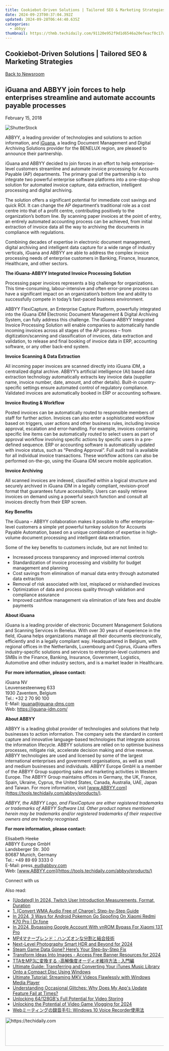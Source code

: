 ```yaml
---
title: Cookiebot-Driven Solutions | Tailored SEO & Marketing Strategies
date: 2024-09-23T00:37:04.392Z
updated: 2024-09-28T06:44:40.635Z
categories:
  - abbyy
thumbnail: https://thmb.techidaily.com/91120e952f9d1d6546a20efeacf0c17a6bf03fb188a99199abb6d7256d2ab1ac.jpg
---
```


## Cookiebot-Driven Solutions | Tailored SEO & Marketing Strategies

[Back to Newsroom](https://tools.techidaily.com/abbyy/products/)

## iGuana and ABBYY join forces to help enterprises streamline and automate accounts payable processes

February 15, 2018

![ShutterStock](https://content.abbyy.com/-/media/project/abbyy/abbyy/branchtemplates/shutterstock_1272462163_1296-x-729.jpg?h=729&iar=0&w=1296)

ABBYY, a leading provider of technologies and solutions to action information, and [iGuana](https://iguana-idm.com/ "IGuana"), a leading Document Management and Digital Archiving Solutions provider for the BENELUX region, are pleased to announce their partnership.

iGuana and ABBYY decided to join forces in an effort to help enterprise-level customers streamline and automate invoice processing for Accounts Payable (AP) departments. The primary goal of the partnership is to integrate two powerful enterprise software platforms into a one-stop-shop solution for automated invoice capture, data extraction, intelligent processing and digital archiving.

The solution offers a significant potential for immediate cost savings and quick ROI. It can change the AP department’s traditional role as a cost centre into that of a profit centre, contributing positively to the organization’s bottom line. By scanning paper invoices at the point of entry, an entirely automated accounting process can be achieved, from initial extraction of invoice data all the way to archiving the documents in compliance with regulations.

Combining decades of expertise in electronic document management, digital archiving and intelligent data capture for a wide range of industry verticals, iGuana and ABBYY are able to address the complex invoice processing needs of enterprise customers in Banking, Finance, Insurance, Healthcare, and other sectors.

**The iGuana-ABBYY Integrated Invoice Processing Solution**

Processing paper invoices represents a big challenge for organizations. This time-consuming, labour-intensive and often error-prone process can have a significant impact on an organization’s bottom line and ability to successfully compete in today’s fast-paced business environment.

ABBYY FlexiCapture, an Enterprise Capture Platform, powerfully integrated into the iGuana iDM Electronic Document Management & Digital Archiving System, can fully address this challenge. The iGuana-ABBYY Integrated Invoice Processing Solution will enable companies to automatically handle incoming invoices across all stages of the AP process – from digitization/scanning and classification of invoices, data extraction and validation, to release and final booking of invoice data in ERP, accounting software, or any other back-end system.

**Invoice Scanning & Data Extraction**

All incoming paper invoices are scanned directly into iGuana iDM, a centralized digital archive. ABBYY’s artificial intelligence (AI) based data extraction technology automatically extracts key invoice data (supplier name, invoice number, date, amount, and other details). Built-in country-specific settings ensure automated control of regulatory compliance. Validated invoices are automatically booked in ERP or accounting software.

**Invoice Routing & Workflow**

Posted invoices can be automatically routed to responsible members of staff for further action. Invoices can also enter a sophisticated workflow based on triggers, user actions and other business rules, including invoice approval, escalation and error-handling. For example, invoices containing specific line items can be automatically routed to select users as part of approval workflow involving specific actions by specific users in a pre-defined sequence. ERP or accounting software is automatically updated with invoice status, such as “Pending Approval”. Full audit trail is available for all individual invoice transactions. These workflow actions can also be performed on-the-go, using the iGuana iDM secure mobile application.

**Invoice Archiving**

All scanned invoices are indexed, classified within a logical structure and securely archived in iGuana iDM in a legally compliant, revision-proof format that guarantees future accessibility. Users can easily retrieve invoices on demand using a powerful search function and consult all invoices directly from their ERP screen.

**Key Benefits**

The iGuana – ABBYY collaboration makes it possible to offer enterprise-level customers a simple yet powerful turnkey solution for Accounts Payable Automation, based on a unique combination of expertise in high-volume document processing and intelligent data extraction.

Some of the key benefits to customers include, but are not limited to:

* Increased process transparency and improved internal controls
* Standardization of invoice processing and visibility for budget management and planning
* Cost savings from elimination of manual data entry through automated data extraction
* Removal of risk associated with lost, misplaced or mishandled invoices
* Optimization of data and process quality through validation and compliance assurance
* Improved cashflow management via elimination of late fees and double payments

**About iGuana**

iGuana is a leading provider of electronic Document Management Solutions and Scanning Services in Benelux. With over 30 years of experience in the field, iGuana helps organizations manage all their documents electronically, efficiently and in a legally compliant way. Headquartered in Belgium, with regional offices in the Netherlands, Luxembourg and Cyprus, iGuana offers industry-specific solutions and services to enterprise-level customers and SMBs in the Finance, Banking, Insurance, Government, Logistics, Automotive and other industry sectors, and is a market leader in Healthcare.

  
**For more information, please contact:** 

iGuana NV  
Leuvensesteenweg 633  
1930 Zaventem, Belgium  
Tel.: +32 2 70 90 100  
E-Mail: iguana@iguana-dms.com  
Web: <https://iguana-idm.com/>

**About ABBYY**

ABBYY is a leading global provider of technologies and solutions that help businesses to action information. The company sets the standard in content capture and innovative language-based technologies that integrate across the information lifecycle. ABBYY solutions are relied on to optimise business processes, mitigate risk, accelerate decision making and drive revenue. ABBYY technologies are used and licensed by some of the largest international enterprises and government organisations, as well as small and medium businesses and individuals. ABBYY Europe GmbH is a member of the ABBYY Group supporting sales and marketing activities in Western Europe. The ABBYY Group maintains offices in Germany, the UK, France, Spain, Ukraine, Cyprus, the United States, Canada, Australia, UAE, Japan and Taiwan. For more information, visit [www.ABBYY.com](https://tools.techidaily.com/abbyy/products/).

_ABBYY, the ABBYY Logo, and FlexiCapture are either registered trademarks or trademarks of ABBYY Software Ltd. Other product names mentioned herein may be trademarks and/or registered trademarks of their respective owners and are hereby recognised._

  
**For more information, please contact:**

Elisabeth Heeke  
ABBYY Europe GmbH  
Landsberger Str. 300  
80687 Munich, Germany  
Tel.: +49 89 69 3333 0  
E-Mail: press\_eu@abbyy.com  
Web: [www.ABBYY.com](https://tools.techidaily.com/abbyy/products/)

  
Connect with us

<ins class="adsbygoogle"
     style="display:block"
     data-ad-format="autorelaxed"
     data-ad-client="ca-pub-7571918770474297"
     data-ad-slot="1223367746"></ins>

<ins class="adsbygoogle"
     style="display:block"
     data-ad-client="ca-pub-7571918770474297"
     data-ad-slot="8358498916"
     data-ad-format="auto"
     data-full-width-responsive="true"></ins>

<span class="atpl-alsoreadstyle">Also read:</span>
<div><ul>
<li><a href="https://facebook-video-content.techidaily.com/updated-in-2024-twitch-user-introduction-measurements-format-duration/"><u>[Updated] In 2024, Twitch User Introduction Measurements, Format, Duration</u></a></li>
<li><a href="https://discover-advanced.techidaily.com/1-convert-wma-audio-free-of-charge-step-by-step-guide/"><u>1. [Convert WMA Audio Free of Charge]: Step-by-Step Guide</u></a></li>
<li><a href="https://android-pokemon-go.techidaily.com/in-2024-3-ways-for-android-pokemon-go-spoofing-on-xiaomi-redmi-k70-pro-drfone-by-drfone-virtual-android/"><u>In 2024, 3 Ways for Android Pokemon Go Spoofing On Xiaomi Redmi K70 Pro | Dr.fone</u></a></li>
<li><a href="https://unlock-android.techidaily.com/in-2024-bypassing-google-account-with-vnrom-bypass-for-xiaomi-13t-pro-by-drfone-android/"><u>In 2024, Bypassing Google Account With vnROM Bypass For Xiaomi 13T Pro</u></a></li>
<li><a href="https://discover-advanced.techidaily.com/1726027066898-mp4/"><u>MP4マナーブレンド：ハンズオンな分割と結合技術</u></a></li>
<li><a href="https://extra-approaches.techidaily.com/next-level-photography-smart-hdr-and-beyond-for-2024/"><u>Next-Level Photography Smart HDR and Beyond for 2024</u></a></li>
<li><a href="https://common-error.techidaily.com/1723211454532-steam-game-data-gone-heres-your-step-by-step-fix/"><u>Steam Game Data Gone? Here’s Your Step-by-Step Fix</u></a></li>
<li><a href="https://facebook-record-videos.techidaily.com/transform-ideas-into-images-access-free-banner-resources-for-2024/"><u>Transform Ideas Into Images - Access Free Banner Resources for 2024</u></a></li>
<li><a href="https://discover-advanced.techidaily.com/ttamp3/"><u>TTAをMP3に変換する -高解像度オーディオ維持方法 : 入門編</u></a></li>
<li><a href="https://discover-advanced.techidaily.com/ultimate-guide-transferring-and-converting-your-itunes-music-library-onto-a-compact-disc-using-windows/"><u>Ultimate Guide: Transferring and Converting Your iTunes Music Library Onto a Compact Disc Using Windows</u></a></li>
<li><a href="https://discover-advanced.techidaily.com/ultimate-tutorial-streaming-mkv-videos-flawlessly-with-windows-media-player/"><u>Ultimate Tutorial: Streaming MKV Videos Flawlessly with Windows Media Player</u></a></li>
<li><a href="https://discover-advanced.techidaily.com/understanding-occasional-glitches-why-does-my-apps-update-feature-fail-at-times/"><u>Understanding Occasional Glitches: Why Does My App's Update Feature Fail at Times?</u></a></li>
<li><a href="https://fox-cloud.techidaily.com/unlocking-64128gbs-full-potential-for-video-storing/"><u>Unlocking 64/128GB's Full Potential for Video Storing</u></a></li>
<li><a href="https://facebook-record-videos.techidaily.com/unlocking-the-potential-of-video-game-vlogging-for-2024/"><u>Unlocking the Potential of Video Game Vlogging for 2024</u></a></li>
<li><a href="https://discover-advanced.techidaily.com/web-windows-10-voice-recorder/"><u>Webミーティングの録音手引: Windows 10 Voice Recorder使用法</u></a></li>
</ul></div>

<!-- affiliate ads begin -->
<a href="https://ephamedtechinc.pxf.io/c/5597632/2123512/26400" target="_top" id="2123512">
  <img src="//a.impactradius-go.com/display-ad/26400-2123512" border="0" alt="https://techidaily.com" width="728" height="90"/>
</a>
<img height="0" width="0" src="https://ephamedtechinc.pxf.io/i/5597632/2123512/26400" style="position:absolute;visibility:hidden;" border="0" />
<!-- affiliate ads end -->

